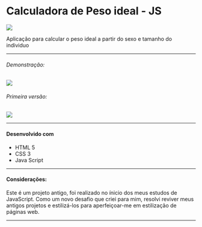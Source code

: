  <h1>Calculadora de Peso ideal - JS</h1>
 <img src="https://user-images.githubusercontent.com/82294911/125176566-c32b0b00-e1aa-11eb-95d8-db883327e936.png">
 
 


<p>Aplicação para calcular o peso ideal a partir do sexo e tamanho do individuo</p>

<hr>

<h6>Demonstração:</h6>
<img src="https://uploaddeimagens.com.br/images/003/329/346/original/peso.gif?1625947706">
<h6>Primeira versão:</h6>
<img src="https://user-images.githubusercontent.com/82294911/125176822-100fe100-e1ad-11eb-9a6f-4293883ee2da.gif">

<hr>

<h4>Desenvolvido com</h4>

<ul>
<li>HTML 5</li>
<li>CSS 3</li>
<li>Java Script</li>
</ul>


<hr>
<h4>Considerações:</h4>
<p>
Este é um projeto antigo, foi realizado no ínicio dos meus estudos de JavaScript.
 Como um novo desafio que criei para mim, resolvi reviver meus antigos projetos e estilizá-los para aperfeiçoar-me em estilização de páginas web.
</p>
<hr>
